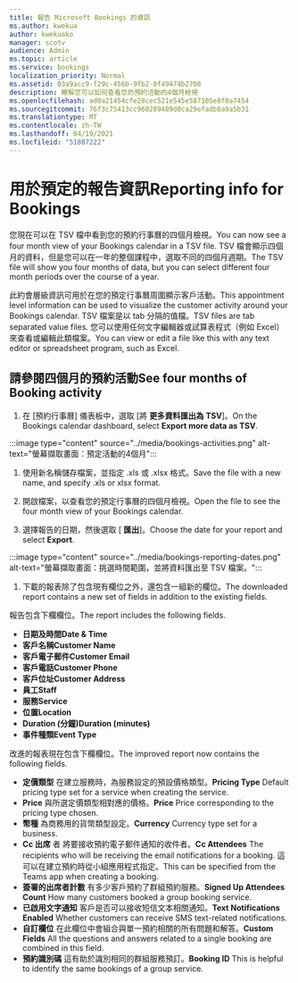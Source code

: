 ```yaml
---
title: 報告 Microsoft Bookings 的資訊
ms.author: kwekua
author: kwekuako
manager: scotv
audience: Admin
ms.topic: article
ms.service: bookings
localization_priority: Normal
ms.assetid: 03a9acc9-f29c-456b-9fb2-0f49474b2708
description: 瞭解您可以如何查看您的預約活動的4個月檢視
ms.openlocfilehash: ad0a21454cfe28cec521e545e587105e8f8a7454
ms.sourcegitcommit: 76f3c75413cc960289489d0ca29efadb8a9a5b31
ms.translationtype: MT
ms.contentlocale: zh-TW
ms.lasthandoff: 04/19/2021
ms.locfileid: "51887222"
---
```

# <a name="reporting-info-for-bookings"></a><span data-ttu-id="442b4-103">用於預定的報告資訊</span><span class="sxs-lookup"><span data-stu-id="442b4-103">Reporting info for Bookings</span></span>

<span data-ttu-id="442b4-104">您現在可以在 TSV 檔中看到您的預約行事曆的四個月檢視。</span><span class="sxs-lookup"><span data-stu-id="442b4-104">You can now see a four month view of your Bookings calendar in a TSV file.</span></span> <span data-ttu-id="442b4-105">TSV 檔會顯示四個月的資料，但是您可以在一年的整個課程中，選取不同的四個月週期。</span><span class="sxs-lookup"><span data-stu-id="442b4-105">The TSV file will show you four months of data, but you can select different four month periods over the course of a year.</span></span>

<span data-ttu-id="442b4-106">此約會層級資訊可用於在您的預定行事曆周圍顯示客戶活動。</span><span class="sxs-lookup"><span data-stu-id="442b4-106">This appointment level information can be used to visualize the customer activity around your Bookings calendar.</span></span> <span data-ttu-id="442b4-107">TSV 檔案是以 tab 分隔的值檔。</span><span class="sxs-lookup"><span data-stu-id="442b4-107">TSV files are tab separated value files.</span></span> <span data-ttu-id="442b4-108">您可以使用任何文字編輯器或試算表程式（例如 Excel）來查看或編輯此類檔案。</span><span class="sxs-lookup"><span data-stu-id="442b4-108">You can view or edit a file like this with any text editor or spreadsheet program, such as Excel.</span></span>

## <a name="see-four-months-of-booking-activity"></a><span data-ttu-id="442b4-109">請參閱四個月的預約活動</span><span class="sxs-lookup"><span data-stu-id="442b4-109">See four months of Booking activity</span></span>

1. <span data-ttu-id="442b4-110">在 [預約行事曆] 儀表板中，選取 [將 **更多資料匯出為 TSV**]。</span><span class="sxs-lookup"><span data-stu-id="442b4-110">On the Bookings calendar dashboard, select **Export more data as TSV**.</span></span>

:::image type="content" source="../media/bookings-activities.png" alt-text="螢幕擷取畫面：預定活動的4個月":::

1. <span data-ttu-id="442b4-112">使用新名稱儲存檔案，並指定 .xls 或 .xlsx 格式。</span><span class="sxs-lookup"><span data-stu-id="442b4-112">Save the file with a new name, and specify .xls or xlsx format.</span></span>

1. <span data-ttu-id="442b4-113">開啟檔案，以查看您的預定行事曆的四個月檢視。</span><span class="sxs-lookup"><span data-stu-id="442b4-113">Open the file to see the four month view of your Bookings calendar.</span></span>

1. <span data-ttu-id="442b4-114">選擇報告的日期，然後選取 [ **匯出**]。</span><span class="sxs-lookup"><span data-stu-id="442b4-114">Choose the date for your report and select **Export**.</span></span>

:::image type="content" source="../media/bookings-reporting-dates.png" alt-text="螢幕擷取畫面：挑選時間範圍，並將資料匯出至 TSV 檔案。":::

1. <span data-ttu-id="442b4-116">下載的報表除了包含現有欄位之外，還包含一組新的欄位。</span><span class="sxs-lookup"><span data-stu-id="442b4-116">The downloaded report contains a new set of fields in addition to the existing fields.</span></span>

<span data-ttu-id="442b4-117">報告包含下欄欄位。</span><span class="sxs-lookup"><span data-stu-id="442b4-117">The report includes the following fields.</span></span>

 - <span data-ttu-id="442b4-118">**日期及時間**</span><span class="sxs-lookup"><span data-stu-id="442b4-118">**Date & Time**</span></span>
- <span data-ttu-id="442b4-119">**客戶名稱**</span><span class="sxs-lookup"><span data-stu-id="442b4-119">**Customer Name**</span></span>
- <span data-ttu-id="442b4-120">**客戶電子郵件**</span><span class="sxs-lookup"><span data-stu-id="442b4-120">**Customer Email**</span></span>
- <span data-ttu-id="442b4-121">**客戶電話**</span><span class="sxs-lookup"><span data-stu-id="442b4-121">**Customer Phone**</span></span>
- <span data-ttu-id="442b4-122">**客戶位址**</span><span class="sxs-lookup"><span data-stu-id="442b4-122">**Customer Address**</span></span>
- <span data-ttu-id="442b4-123">**員工**</span><span class="sxs-lookup"><span data-stu-id="442b4-123">**Staff**</span></span>
- <span data-ttu-id="442b4-124">**服務**</span><span class="sxs-lookup"><span data-stu-id="442b4-124">**Service**</span></span>
- <span data-ttu-id="442b4-125">**位置**</span><span class="sxs-lookup"><span data-stu-id="442b4-125">**Location**</span></span>
- <span data-ttu-id="442b4-126">**Duration (分鐘)**</span><span class="sxs-lookup"><span data-stu-id="442b4-126">**Duration (minutes)**</span></span>
- <span data-ttu-id="442b4-127">**事件種類**</span><span class="sxs-lookup"><span data-stu-id="442b4-127">**Event Type**</span></span>

<span data-ttu-id="442b4-128">改進的報表現在包含下欄欄位。</span><span class="sxs-lookup"><span data-stu-id="442b4-128">The improved report now contains the following fields.</span></span>

- <span data-ttu-id="442b4-129">**定價類型**   在建立服務時，為服務設定的預設價格類型。</span><span class="sxs-lookup"><span data-stu-id="442b4-129">**Pricing Type**   Default pricing type set for a service when creating the service.</span></span>
- <span data-ttu-id="442b4-130">**Price**   與所選定價類型相對應的價格。</span><span class="sxs-lookup"><span data-stu-id="442b4-130">**Price**   Price corresponding to the pricing type chosen.</span></span>
- <span data-ttu-id="442b4-131">**幣種**   為商務用的貨幣類型設定。</span><span class="sxs-lookup"><span data-stu-id="442b4-131">**Currency**   Currency type set for a business.</span></span>
- <span data-ttu-id="442b4-132">**Cc 出席**   者  將要接收預約電子郵件通知的收件者。</span><span class="sxs-lookup"><span data-stu-id="442b4-132">**Cc Attendees**   The recipients who will be receiving the email notifications for a booking.</span></span> <span data-ttu-id="442b4-133">這可以在建立預約時從小組應用程式指定。</span><span class="sxs-lookup"><span data-stu-id="442b4-133">This can be specified from the Teams app when creating a booking.</span></span>
- <span data-ttu-id="442b4-134">**簽署的出席者計數**   有多少客戶預約了群組預約服務。</span><span class="sxs-lookup"><span data-stu-id="442b4-134">**Signed Up Attendees Count**   How many customers booked a group booking service.</span></span>
- <span data-ttu-id="442b4-135">**已啟用文字通知**   客戶是否可以接收短信文本相關通知。</span><span class="sxs-lookup"><span data-stu-id="442b4-135">**Text Notifications Enabled**   Whether customers can receive SMS text-related notifications.</span></span>
- <span data-ttu-id="442b4-136">**自訂欄位**   在此欄位中會組合與單一預約相關的所有問題和解答。</span><span class="sxs-lookup"><span data-stu-id="442b4-136">**Custom Fields**   All the questions and answers related to a single booking are combined in this field.</span></span>
- <span data-ttu-id="442b4-137">**預約識別碼**   這有助於識別相同的群組服務預訂。</span><span class="sxs-lookup"><span data-stu-id="442b4-137">**Booking ID**   This is helpful to identify the same bookings of a group service.</span></span>
